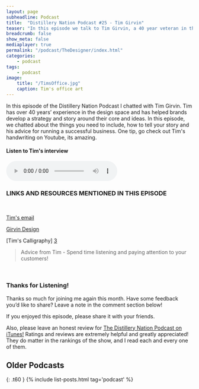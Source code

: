 ```yaml
---
layout: page
subheadline: Podcast
title:  "Distillery Nation Podcast #25 - Tim Girvin"
teaser: "In this episode we talk to Tim Girvin, a 40 year veteran in the design space"
breadcrumb: false
show_meta: false
mediaplayer: true
permalink: "/podcast/TheDesigner/index.html"
categories:
    - podcast
tags:
    - podcast
image:
    title: "/TimsOffice.jpg"
    caption: Tim's office art
---
```

In this episode of the Distillery Nation Podcast I chatted with Tim Girvin. Tim has over 40 years’ experience in the design space and has helped brands develop a strategy and story around their core and ideas. In this episode, we chatted about the things you need to include, how to tell your story and his advice for running a successful business. One tip, go check out Tim's handwriting on Youtube, its amazing.



<h4>Listen to Tim's interview</h4>
<audio src="http://www.mastrogiannisdistillery.com/distillerynation/2017/025-DNP-TheDesigner.mp3" type="audio/mp3" controls="controls"></audio>


<h3>LINKS AND RESOURCES MENTIONED IN THIS EPISODE</h3>
<br>

[Tim's email][1]

[Girvin Design][2]

[Tim's Calligraphy] [3]



<blockquote>Advice from Tim -  Spend time listening and paying attention to your customers!</blockquote>

 [1]: mailto:girvin@girvin.com>
 [2]: https://www.girvin.com/
 [3]: https://www.youtube.com/watch?v=T29eWHc8r98
 

<br>
<h3>Thanks for Listening!</h3>

Thanks so much for joining me again this month. Have some feedback you’d like to share? Leave a note in the comment section below!

If you enjoyed this episode, please share it with your friends.

Also, please leave an honest review for [The Distillery Nation Podcast on iTunes!][5] Ratings and reviews are extremely helpful and greatly appreciated! They do matter in the rankings of the show, and I read each and every one of them.


[5]: https://itunes.apple.com/us/podcast/distillery-nation-podcast/id1040367741


## Older Podcasts
{: .t60 }
{% include list-posts.html tag='podcast' %}